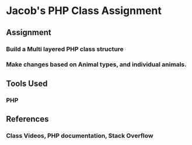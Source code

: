 # Jacob's PHP Class Assignment
 
## Assignment
### Build a Multi layered PHP class structure
### Make changes based on Animal types, and individual animals.

## Tools Used
### PHP

## References 
### Class Videos, PHP documentation, Stack Overflow
